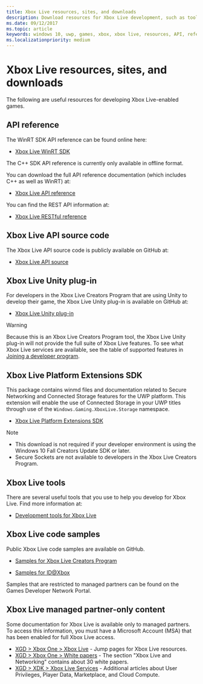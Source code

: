 ```yaml
---
title: Xbox Live resources, sites, and downloads
description: Download resources for Xbox Live development, such as tools and API Reference.
ms.date: 09/12/2017
ms.topic: article
keywords: windows 10, uwp, games, xbox, xbox live, resources, API, reference, tools
ms.localizationpriority: medium
---
```


# Xbox Live resources, sites, and downloads

The following are useful resources for developing Xbox Live-enabled games.


## API reference

The WinRT SDK API reference can be found online here:

* [Xbox Live WinRT SDK](https://docs.microsoft.com/en-us/dotnet/api/?view=xboxlive-dotnet-2017.11.20171204.01)

The C++ SDK API reference is currently only available in offline format.

You can download the full API reference documentation (which includes C++ as well as WinRT) at:

* [Xbox Live API reference](https://aka.ms/xboxliveuwpdocs)

You can find the REST API information at:

* [Xbox Live RESTful reference](xbox-live-rest/atoc-xboxlivews-reference.md)


## Xbox Live API source code

The Xbox Live API source code is publicly available on GitHub at:

* [Xbox Live API source](https://github.com/Microsoft/xbox-live-api)


## Xbox Live Unity plug-in

For developers in the Xbox Live Creators Program that are using Unity to develop their game, the Xbox Live Unity plug-in is available on GitHub at:

* [Xbox Live Unity plug-in](https://github.com/Microsoft/xbox-live-unity-plugin)

> [!WARNING]
> Because this is an Xbox Live Creators Program tool, the Xbox Live Unity plug-in will not provide the full suite of Xbox Live features. To see what Xbox Live services are available, see the table of supported features in [Joining a developer program](developer-program-overview.md).


## Xbox Live Platform Extensions SDK

This package contains winmd files and documentation related to Secure Networking and Connected Storage features for the UWP platform.
This extension will enable the use of Connected Storage in your UWP titles through use of the `Windows.Gaming.XboxLive.Storage` namespace.

* [Xbox Live Platform Extensions SDK](https://aka.ms/xblextsdk)

> [!NOTE]
> - This download is not required if your developer environment is using the Windows 10 Fall Creators Update SDK or later.
> - Secure Sockets are not available to developers in the Xbox Live Creators Program.


## Xbox Live tools

There are several useful tools that you use to help you develop for Xbox Live.
Find more information at:

* [Development tools for Xbox Live](tools/tools.md)


## Xbox Live code samples

Public Xbox Live code samples are available on GitHub.

* [Samples for Xbox Live Creators Program](https://github.com/Microsoft/xbox-live-samples/tree/master/Samples/CreatorsSDK)

* [Samples for ID@Xbox](https://github.com/Microsoft/xbox-live-samples/tree/master/Samples/ID%40XboxSDK)

Samples that are restricted to managed partners can be found on the Games Developer Network Portal.


## Xbox Live managed partner-only content

Some documentation for Xbox Live is available only to managed partners.
To access this information, you must have a Microsoft Account (MSA) that has been enabled for full Xbox Live access.

* [XGD > Xbox One > Xbox Live](https://developer.microsoft.com/en-us/games/xbox/partner/live-home) - Jump pages for Xbox Live resources.
* [XGD > Xbox One > White papers](https://developer.microsoft.com/en-us/games/xbox/partner/development-education-whitepapers) - The section "Xbox Live and Networking" contains about 30 white papers.
* [XGD > XDK > Xbox Live Services](https://developer.microsoft.com/en-us/games/xbox/docs/xdk/xbox-live-services) - Additional articles about User Privileges, Player Data, Marketplace, and Cloud Compute.
